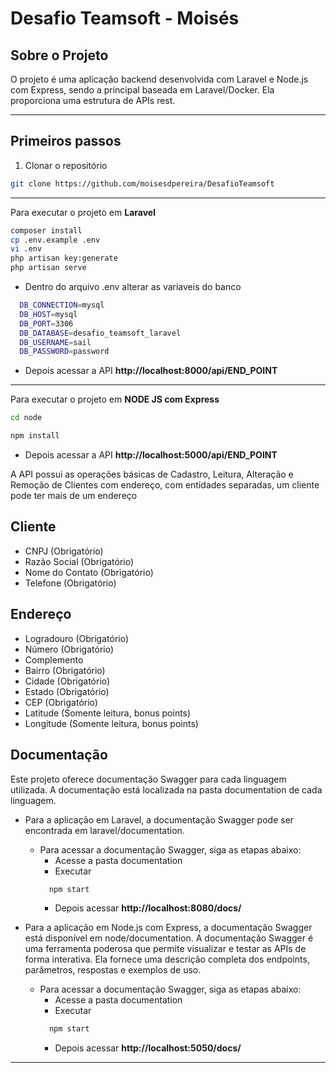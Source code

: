 # Desafio Teamsoft - Moisés

## Sobre o Projeto
O projeto é uma aplicação backend desenvolvida com Laravel e 
Node.js com Express, sendo a principal baseada em Laravel/Docker. 
Ela proporciona uma estrutura de APIs rest.

---

## Primeiros passos
1. Clonar o repositório
```bash
git clone https://github.com/moisesdpereira/DesafioTeamsoft
```

---
Para executar o projeto em **Laravel**
```bash
composer install
cp .env.example .env
vi .env
php artisan key:generate
php artisan serve
```
- Dentro do arquivo .env alterar as variaveis do banco
```bash
  DB_CONNECTION=mysql
  DB_HOST=mysql
  DB_PORT=3306
  DB_DATABASE=desafio_teamsoft_laravel
  DB_USERNAME=sail
  DB_PASSWORD=password
 ```
- Depois acessar a API **http://localhost:8000/api/END_POINT**
---
Para executar o projeto em **NODE JS com Express**
```bash
cd node

npm install
```
- Depois acessar a API **http://localhost:5000/api/END_POINT**

A API possui as operações básicas de Cadastro, Leitura, Alteração e Remoção de Clientes com endereço, com entidades separadas, um cliente pode ter mais de um endereço
## Cliente
* CNPJ (Obrigatório)
* Razão Social (Obrigatório)
* Nome do Contato (Obrigatório)
* Telefone (Obrigatório)

## Endereço
* Logradouro (Obrigatório)
* Número (Obrigatório)
* Complemento
* Bairro (Obrigatório)
* Cidade (Obrigatório)
* Estado (Obrigatório)
* CEP (Obrigatório)
* Latitude (Somente leitura, bonus points)
* Longitude (Somente leitura, bonus points)

## Documentação
Este projeto oferece documentação Swagger para cada linguagem utilizada. A documentação está localizada na pasta documentation de cada linguagem.

- Para a aplicação em Laravel, a documentação Swagger pode ser encontrada em laravel/documentation.
  - Para acessar a documentação Swagger, siga as etapas abaixo:
    - Acesse a pasta documentation 
    - Executar
    ```bash
      npm start
    ```
    - Depois acessar **http://localhost:8080/docs/**

- Para a aplicação em Node.js com Express, a documentação Swagger está disponível em node/documentation.
A documentação Swagger é uma ferramenta poderosa que permite visualizar e testar as APIs de forma interativa. Ela fornece uma descrição completa dos endpoints, parâmetros, respostas e exemplos de uso.
    - Para acessar a documentação Swagger, siga as etapas abaixo:
        - Acesse a pasta documentation
        - Executar
        ```bash
          npm start
        ```
        - Depois acessar **http://localhost:5050/docs/**
---